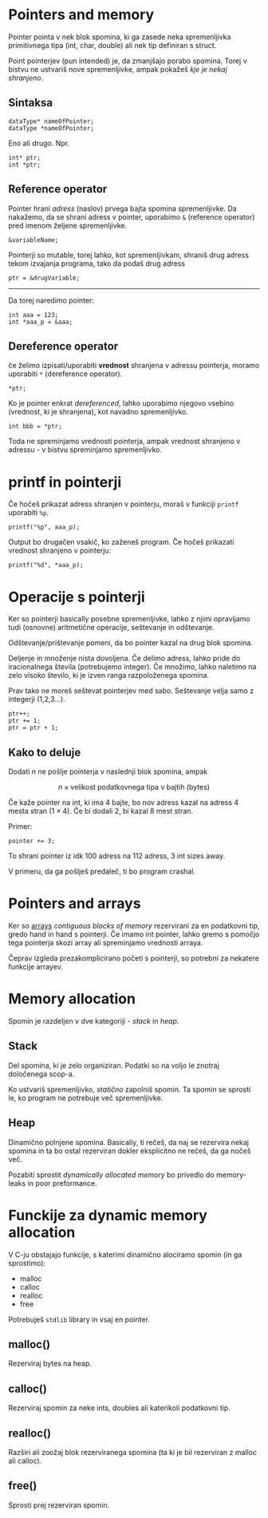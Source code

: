 # Pointers and memory

Pointer pointa v nek blok spomina, ki ga zasede neka spremenljivka primitivnega tipa (int, char, double) ali nek tip definiran s struct.

Point pointerjev (pun intended) je, da zmanjšajo porabo spomina. Torej v bistvu ne ustvariš nove spremenljivke, ampak pokažeš _kje je nekaj shranjeno_.

## Sintaksa

    dataType* nameOfPointer;
    dataType *nameOfPointer;

Eno ali drugo. Npr.

    int* ptr;
    int *ptr;

## Reference operator

Pointer hrani _adress_ (naslov) prvega bajta spomina spremenljivke. Da nakažemo, da se shrani adress v pointer, uporabimo `&` (reference operator) pred imenom željene spremenljivke.

    &variableName;

Pointerji so mutable, torej lahko, kot spremenljivkam, shraniš drug adress tekom izvajanja programa, tako da podaš drug adress

    ptr = &drugVariable;

---

Da torej naredimo pointer:

    int aaa = 123;
    int *aaa_p = &aaa;

## Dereference operator

če želimo izpisati/uporabiti **vrednost** shranjena v adressu pointerja, moramo uporabiti `*` (dereference operator).

    *ptr;

Ko je pointer enkrat _dereferenced_, lahko uporabimo njegovo vsebino (vrednost, ki je shranjena), kot navadno spremenljivko.

    int bbb = *ptr;

Toda ne spreminjamo vrednosti pointerja, ampak vrednost shranjeno v adressu - v bistvu spreminjamo spremenljivko.

# printf in pointerji

Če hočeš prikazat adress shranjen v pointerju, moraš v funkciji `printf` uporabiti `%p`.

    printf("%p", aaa_p);

Output bo drugačen vsakič, ko zaženeš program. Če hočeš prikazati vrednost shranjeno v pointerju:

    printf("%d", *aaa_p);

# Operacije s pointerji

Ker so pointerji basically posebne spremenljivke, lahko z njimi opravljamo tudi (osnovne) aritmetične operacije, seštevanje in odštevanje.

Odštevanje/prištevanje pomeni, da bo pointer kazal na drug blok spomina.

Deljenje in množenje nista dovoljena. Če delimo adress, lahko pride do iracionalnega števila (potrebujemo integer). Če množimo, lahko naletimo na zelo visoko število, ki je izven ranga razpoloženega spomina.

Prav tako ne moreš seštevat pointerjev med sabo. Seštevanje velja samo z integerji (1,2,3...).

    ptr++;
    ptr += 1;
    ptr = ptr + 1;

## Kako to deluje

Dodati $n$ ne pošlje pointerja v naslednji blok spomina, ampak 

$$
n \times \text{velikost podatkovnega tipa v bajtih (bytes)}
$$

Če kaže pointer na int, ki ima 4 bajte, bo nov adress kazal na adress 4 mesta stran ($1 \times 4$). Če bi dodali 2, bi kazal 8 mest stran.

Primer:

    pointer += 3;

To shrani pointer iz idk 100 adress na 112 adress, 3 int sizes away.

V primeru, da ga pošlješ predaleč, ti bo program crashal.

# Pointers and arrays

Ker so [arrays](docs/arrays.md) *contiguous blocks of memory* rezervirani za en podatkovni tip, gredo hand in hand s pointerji. Če imamo int pointer, lahko gremo s pomočjo tega pointerja skozi array ali spreminjamo vrednosti arraya.

Čeprav izgleda prezakomplicirano početi s pointerji, so potrebni za nekatere funkcije arrayev.

# Memory allocation

Spomin je razdeljen v dve kategoriji - _stack_ in _heap_.

## Stack

Del spomina, ki je zelo organiziran. Podatki so na voljo le znotraj določenega scop-a.

Ko ustvariš spremenljivko, _statično_ zapolniš spomin. Ta spomin se sprosti le, ko program ne potrebuje več spremenljivke.

## Heap

Dinamično polnjene spomina. Basically, ti rečeš, da naj se rezervira nekaj spomina in ta bo ostal rezerviran dokler eksplicitno ne rečeš, da ga nočeš več.

Pozabiti sprostit _dynamically allocated memory_ bo privedlo do memory-leaks in poor preformance.

# Funckije za dynamic memory allocation

V C-ju obstajajo funkcije, s katerimi dinamično alociramo spomin (in ga sprostimo):

- malloc
- calloc
- realloc
- free

Potrebuješ `stdlib` library in vsaj en pointer.

## malloc()

Rezerviraj bytes na heap.

## calloc()

Rezerviraj spomin za neke ints, doubles ali katerikoli podatkovni tip.

## realloc()

Razširi ali zoožaj blok rezerviranega spomina (ta ki je bil rezerviran z malloc ali calloc).

## free()

Sprosti prej rezerviran spomin.
